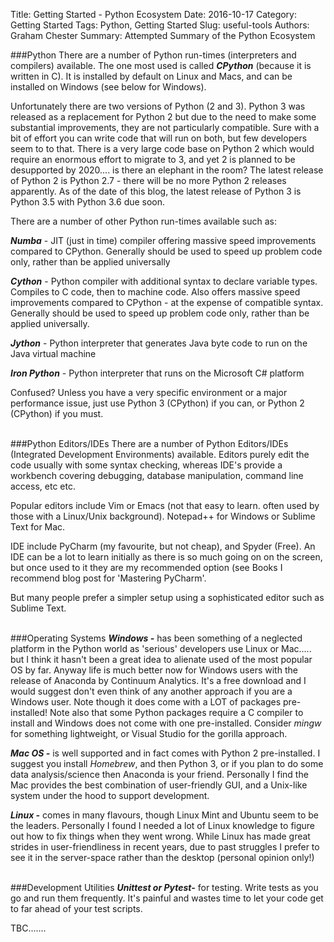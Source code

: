 Title: Getting Started - Python Ecosystem 
Date: 2016-10-17
Category: Getting Started
Tags: Python, Getting Started 
Slug: useful-tools
Authors: Graham Chester 
Summary: Attempted Summary of the Python Ecosystem

###Python 
There are a number of Python run-times (interpreters and compilers) available. The one most used is called ***CPython*** (because it is written in C). It is installed by default on Linux and Macs, and can be installed on Windows (see below for Windows).

Unfortunately there are two versions of Python (2 and 3). Python 3 was released as a replacement for Python 2 but due to the need to make some substantial improvements, they are not particularly compatible. Sure with a bit of effort you can write code that will run on both, but few developers seem to to that.  There is a very large code base on Python 2 which would require an enormous effort to migrate to 3, and yet 2 is planned to be desupported by 2020.... is there an elephant in the room?  The latest release of Python 2 is Python 2.7 - there will be no more Python 2 releases apparently. As of the date of this blog, the latest release of Python 3 is Python 3.5 with Python 3.6 due soon.

There are a number of other Python run-times available such as:

***Numba*** - JIT (just in time) compiler offering massive speed improvements compared to CPython. Generally should be used to speed up problem code only, rather than be applied universally

***Cython*** - Python compiler with additional syntax to declare variable types. Compiles to C code, then to machine code. Also offers massive speed improvements compared to CPython - at the expense of compatible syntax. Generally should be used to speed up problem code only, rather than be applied universally. 

***Jython*** - Python interpreter that generates Java byte code to run on the Java virtual machine

***Iron Python*** - Python interpreter that runs on the Microsoft C# platform

Confused? Unless you have a very specific environment or a major performance issue, just use Python 3 (CPython) if you can, or Python 2 (CPython) if you must.
<br><br>

###Python Editors/IDEs
There are a number of Python Editors/IDEs (Integrated Development Environments) available. Editors purely edit the code usually with some syntax checking, whereas IDE's provide a workbench covering debugging, database manipulation, command line access, etc etc.

Popular editors include Vim or Emacs (not that easy to learn. often used by those with a Linux/Unix background). Notepad++ for Windows or Sublime Text for Mac.

IDE include PyCharm (my favourite, but not cheap), and Spyder (Free). An IDE can be a lot to learn initially as there is so much going on on the screen, but once used to it they are my recommended option (see Books I recommend blog post for 'Mastering PyCharm'. 

But many people prefer a simpler setup using a sophisticated editor such as Sublime Text.
<br><br>

###Operating Systems
***Windows -*** has been something of a neglected platform in the Python world as 'serious' developers use Linux or Mac..... but I think it hasn't been a great idea to alienate used of the most popular OS by far. Anyway life is much better now for Windows users with the release of Anaconda by Continuum Analytics. It's a free download and I would suggest don't even think of any another approach if you are a Windows user. Note though it does come with a LOT of packages pre-installed! Note also that some Python packages require a C compiler to install and Windows does not come with one pre-installed. Consider *mingw* for something lightweight, or Visual Studio for the gorilla approach.

***Mac OS -*** is well supported and in fact comes with Python 2 pre-installed. I suggest you install *Homebrew*, and then Python 3, or if you plan to do some data analysis/science then Anaconda is your friend. Personally I find the Mac provides the best combination of user-friendly GUI, and a Unix-like system under the hood to support development.

***Linux -*** comes in many flavours, though Linux Mint and Ubuntu seem to be the leaders. Personally I found I needed a lot of Linux knowledge to figure out how to fix things when they went wrong. While Linux has made great strides in user-friendliness in recent years, due to past struggles I prefer to see it in the server-space rather than the desktop (personal opinion only!)
<br><br>

###Development Utilities
***Unittest or Pytest-*** for testing. Write tests as you go and run them frequently. It's painful and wastes time to let your code get to far ahead of your test scripts. 

TBC.......
